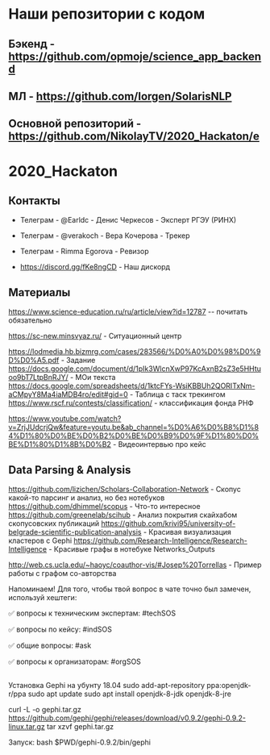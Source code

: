# Наши репозитории с кодом

## Бэкенд - https://github.com/opmoje/science_app_backend
## МЛ - https://github.com/Iorgen/SolarisNLP
## Основной репозиторий - https://github.com/NikolayTV/2020_Hackaton/e

# 2020_Hackaton
## Контакты

* Телеграм - @Earldc - Денис Черкесов - Эксперт РГЭУ (РИНХ)

* Телеграм - @verakoch - Вера Кочерова - Трекер

* Телеграм - Rimma Egorova - Ревизор

* https://discord.gg/fKe8ngCD - Наш дискорд


## Материалы
https://www.science-education.ru/ru/article/view?id=12787 -- почитать обязательно

https://sc-new.minsvyaz.ru/ - Ситуационный центр

https://lodmedia.hb.bizmrg.com/cases/283566/%D0%A0%D0%98%D0%9D%D0%A5.pdf - Задание
https://docs.google.com/document/d/1pIk3WlcnXwP97KcAxnB2sZ3e5HHtuoo9bT7LtpBnRJY/ - МОи текста
https://docs.google.com/spreadsheets/d/1ktcFYs-WsiKBBUh2QORITxNm-aCMpyY8Ma4iaMDB4ro/edit#gid=0 - Таблица с таск трекингом
https://www.rscf.ru/contests/classification/ - классификация фонда РНФ

https://www.youtube.com/watch?v=ZrjJUdcrjQw&feature=youtu.be&ab_channel=%D0%A6%D0%B8%D1%84%D1%80%D0%BE%D0%B2%D0%BE%D0%B9%D0%9F%D1%80%D0%BE%D1%80%D1%8B%D0%B2 - Видеоинтервью про кейс

## Data Parsing & Analysis
https://github.com/lizichen/Scholars-Collaboration-Network - Скопус какой-то парсинг и анализ, но без нотебуков
https://github.com/dhimmel/scopus - Что-то интересное
https://github.com/greenelab/scihub - Анализ покрытия скайхабом скопусовских публикаций
https://github.com/krivi95/university-of-belgrade-scientific-publication-analysis - Красивая визуализация кластеров с Gephi
https://github.com/Research-Intelligence/Research-Intelligence - Красивые графы в нотебуке Networks_Outputs

http://web.cs.ucla.edu/~haoyc/coauthor-vis/#Josep%20Torrellas - Пример работы с графом со-авторства

Напоминаем! Для того, чтобы твой вопрос в чате точно был замечен, используй хештеги:

✅ вопросы к техническим экспертам: #techSOS

✅ вопросы по кейсу: #indSOS

✅ общие вопросы: #ask

✅ вопросы к организаторам: #orgSOS


##
Установка Gephi на убунту 18.04
sudo add-apt-repository ppa:openjdk-r/ppa
sudo apt update
sudo apt install openjdk-8-jdk openjdk-8-jre

curl -L -o gephi.tar.gz https://github.com/gephi/gephi/releases/download/v0.9.2/gephi-0.9.2-linux.tar.gz
tar xzvf gephi.tar.gz

Запуск:
bash $PWD/gephi-0.9.2/bin/gephi
